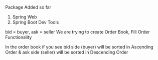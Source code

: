 Package Added so far
1. Spring Web
2. Spring Boot Dev Tools

bid = buyer, ask = seller
We are trying to create Order Book, Fill Order Functionality

In the order book if you see bid side (buyer) will be sorted in Ascending Order & ask side (seller) will be sorted in Descending Order
